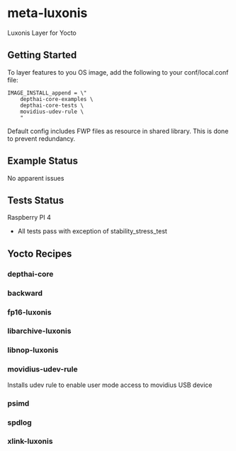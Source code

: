 # meta-luxonis
Luxonis Layer for Yocto

## Getting Started

To layer features to you OS image, add the following to your conf/local.conf file:

```
IMAGE_INSTALL_append = \"
    depthai-core-examples \
    depthai-core-tests \
    movidius-udev-rule \
    "
```

Default config includes FWP files as resource in shared library.  This is done to prevent redundancy.

## Example Status

No apparent issues
## Tests Status

Raspberry PI 4

* All tests pass with exception of stability_stress_test



## Yocto Recipes

### depthai-core

### backward

### fp16-luxonis

### libarchive-luxonis

### libnop-luxonis

### movidius-udev-rule

Installs udev rule to enable user mode access to movidius USB device

### psimd

### spdlog

### xlink-luxonis
